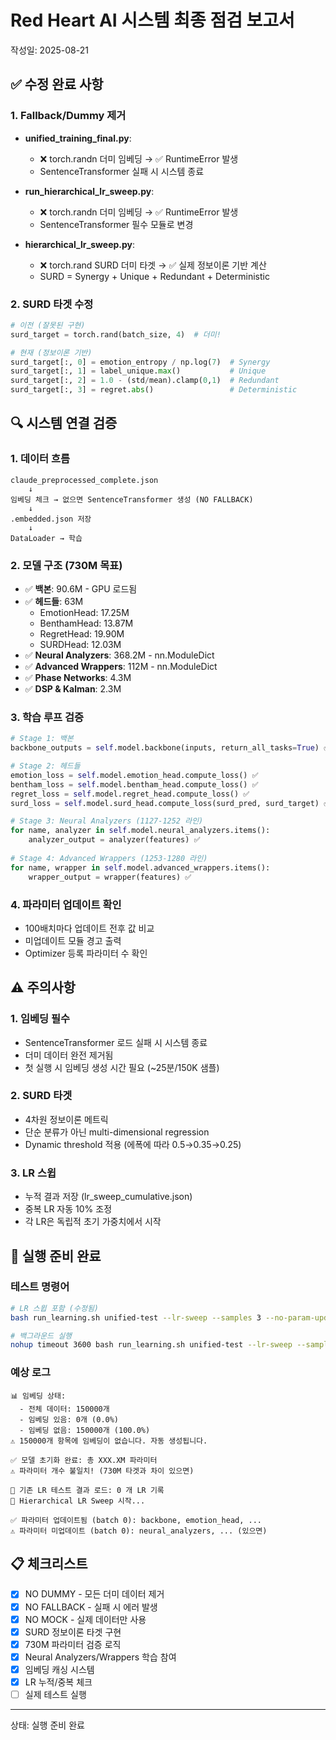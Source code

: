 # Red Heart AI 시스템 최종 점검 보고서
작성일: 2025-08-21

## ✅ 수정 완료 사항

### 1. Fallback/Dummy 제거
- **unified_training_final.py**: 
  - ❌ torch.randn 더미 임베딩 → ✅ RuntimeError 발생
  - SentenceTransformer 실패 시 시스템 종료
  
- **run_hierarchical_lr_sweep.py**: 
  - ❌ torch.randn 더미 임베딩 → ✅ RuntimeError 발생
  - SentenceTransformer 필수 모듈로 변경

- **hierarchical_lr_sweep.py**:
  - ❌ torch.rand SURD 더미 타겟 → ✅ 실제 정보이론 기반 계산
  - SURD = Synergy + Unique + Redundant + Deterministic

### 2. SURD 타겟 수정
```python
# 이전 (잘못된 구현)
surd_target = torch.rand(batch_size, 4)  # 더미!

# 현재 (정보이론 기반)
surd_target[:, 0] = emotion_entropy / np.log(7)  # Synergy
surd_target[:, 1] = label_unique.max()           # Unique  
surd_target[:, 2] = 1.0 - (std/mean).clamp(0,1)  # Redundant
surd_target[:, 3] = regret.abs()                 # Deterministic
```

## 🔍 시스템 연결 검증

### 1. 데이터 흐름
```
claude_preprocessed_complete.json
    ↓
임베딩 체크 → 없으면 SentenceTransformer 생성 (NO FALLBACK)
    ↓
.embedded.json 저장
    ↓
DataLoader → 학습
```

### 2. 모델 구조 (730M 목표)
- ✅ **백본**: 90.6M - GPU 로드됨
- ✅ **헤드들**: 63M 
  - EmotionHead: 17.25M
  - BenthamHead: 13.87M  
  - RegretHead: 19.90M
  - SURDHead: 12.03M
- ✅ **Neural Analyzers**: 368.2M - nn.ModuleDict
- ✅ **Advanced Wrappers**: 112M - nn.ModuleDict
- ✅ **Phase Networks**: 4.3M
- ✅ **DSP & Kalman**: 2.3M

### 3. 학습 루프 검증
```python
# Stage 1: 백본
backbone_outputs = self.model.backbone(inputs, return_all_tasks=True) ✅

# Stage 2: 헤드들
emotion_loss = self.model.emotion_head.compute_loss() ✅
bentham_loss = self.model.bentham_head.compute_loss() ✅
regret_loss = self.model.regret_head.compute_loss() ✅
surd_loss = self.model.surd_head.compute_loss(surd_pred, surd_target) ✅

# Stage 3: Neural Analyzers (1127-1252 라인)
for name, analyzer in self.model.neural_analyzers.items():
    analyzer_output = analyzer(features) ✅
    
# Stage 4: Advanced Wrappers (1253-1280 라인)
for name, wrapper in self.model.advanced_wrappers.items():
    wrapper_output = wrapper(features) ✅
```

### 4. 파라미터 업데이트 확인
- 100배치마다 업데이트 전후 값 비교
- 미업데이트 모듈 경고 출력
- Optimizer 등록 파라미터 수 확인

## ⚠️ 주의사항

### 1. 임베딩 필수
- SentenceTransformer 로드 실패 시 시스템 종료
- 더미 데이터 완전 제거됨
- 첫 실행 시 임베딩 생성 시간 필요 (~25분/150K 샘플)

### 2. SURD 타겟
- 4차원 정보이론 메트릭
- 단순 분류가 아닌 multi-dimensional regression
- Dynamic threshold 적용 (에폭에 따라 0.5→0.35→0.25)

### 3. LR 스윕
- 누적 결과 저장 (lr_sweep_cumulative.json)
- 중복 LR 자동 10% 조정
- 각 LR은 독립적 초기 가중치에서 시작

## 🚀 실행 준비 완료

### 테스트 명령어
```bash
# LR 스윕 포함 (수정됨)
bash run_learning.sh unified-test --lr-sweep --samples 3 --no-param-update --debug --verbose

# 백그라운드 실행
nohup timeout 3600 bash run_learning.sh unified-test --lr-sweep --samples 3 --no-param-update --debug --verbose > test_$(date +%Y%m%d_%H%M%S).txt 2>&1 &
```

### 예상 로그
```
📊 임베딩 상태:
  - 전체 데이터: 150000개
  - 임베딩 있음: 0개 (0.0%)
  - 임베딩 없음: 150000개 (100.0%)
⚠️ 150000개 항목에 임베딩이 없습니다. 자동 생성됩니다.

✅ 모델 초기화 완료: 총 XXX.XM 파라미터
⚠️ 파라미터 개수 불일치! (730M 타겟과 차이 있으면)

📂 기존 LR 테스트 결과 로드: 0 개 LR 기록
🚀 Hierarchical LR Sweep 시작...

✅ 파라미터 업데이트됨 (batch 0): backbone, emotion_head, ...
⚠️ 파라미터 미업데이트 (batch 0): neural_analyzers, ... (있으면)
```

## 📋 체크리스트

- [x] NO DUMMY - 모든 더미 데이터 제거
- [x] NO FALLBACK - 실패 시 에러 발생
- [x] NO MOCK - 실제 데이터만 사용
- [x] SURD 정보이론 타겟 구현
- [x] 730M 파라미터 검증 로직
- [x] Neural Analyzers/Wrappers 학습 참여
- [x] 임베딩 캐싱 시스템
- [x] LR 누적/중복 체크
- [ ] 실제 테스트 실행

---
상태: 실행 준비 완료